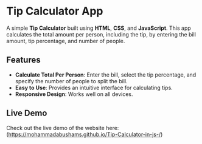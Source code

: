 # Tip Calculator App

A simple **Tip Calculator** built using **HTML**, **CSS**, and **JavaScript**. This app calculates the total amount per person, including the tip, by entering the bill amount, tip percentage, and number of people.

## Features

- **Calculate Total Per Person**: Enter the bill, select the tip percentage, and specify the number of people to split the bill.
- **Easy to Use**: Provides an intuitive interface for calculating tips.
- **Responsive Design**: Works well on all devices.

## Live Demo

Check out the live demo of the website here: (https://mohammadabushams.github.io/Tip-Calculator-in-js-/)


